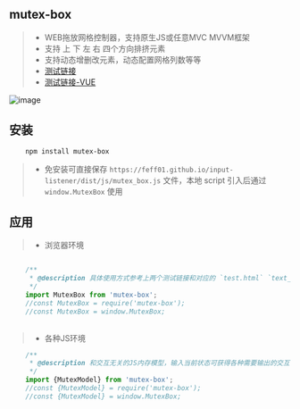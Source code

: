 ## mutex-box

> * WEB拖放网格控制器，支持原生JS或任意MVC MVVM框架
> * 支持 上 下 左 右 四个方向排挤元素
> * 支持动态增删改元素，动态配置网格列数等等
> * [测试链接](https://feff01.github.io/mutex-box/dist/test.html)
> * [测试链接-VUE](https://feff01.github.io/mutex-box/dist/test_vue.html)

![image](https://feff01.github.io/static/img/mutex_box_1.gif)


## 安装

```
    npm install mutex-box
```
> * 免安装可直接保存 `https://feff01.github.io/input-listener/dist/js/mutex_box.js` 文件，本地 script 引入后通过 `window.MutexBox` 使用


## 应用

> * 浏览器环境
```javascript

    /**
     * @description 具体使用方式参考上两个测试链接和对应的 `test.html` `text_vue.html` 页面 
     */
    import MutexBox from 'mutex-box';
    //const MutexBox = require('mutex-box');
    //const MutexBox = window.MutexBox;
    
```

> * 各种JS环境
```javascript
    /**
     * @description 和交互无关的JS内存模型，输入当前状态可获得各种需要输出的交互
     */
    import {MutexModel} from 'mutex-box';
    //const {MutexModel} = require('mutex-box');
    //const {MutexModel} = window.MutexBox;
```
